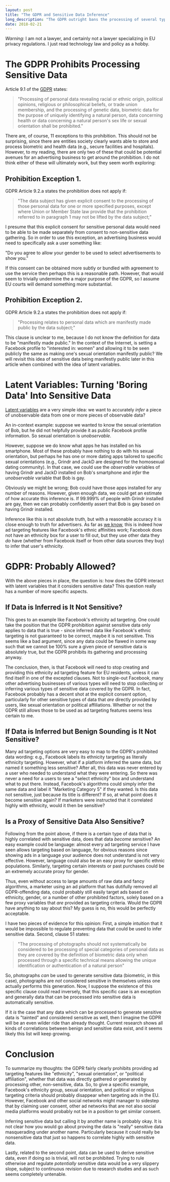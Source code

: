 ```yaml
---
layout: post
title: "The GDPR and Sensitive Data Inference"
long_description: "The GDPR outright bans the processing of several types of sensitive personal data except under special circumstances. What happens if a company reveals data that can be used to _infer_ these sensitive pieces of data? Is that also prohibited?"
date: 2018-02-21
---
```

_Warning:_ I am not a lawyer, and certainly not a lawyer specializing in EU privacy regulations. I just read technology law and policy as a hobby.

# The GDPR Prohibits Processing Sensitive Data
Article 9.1 of the [GDPR](http://data.consilium.europa.eu/doc/document/ST-5419-2016-INIT/en/pdf) states:

> "Processing of personal data revealing racial or ethnic origin, political opinions, religious or philosophical beliefs, or trade union membership, and the processing of genetic data, biometric data for the purpose of uniquely identifying a natural person, data concerning health or data concerning a natural person's sex life or sexual orientation shall be prohibited."

There are, of course, 11 exceptions to this prohibition. This should not be surprising, since there are entities society clearly wants able to store and process biometric and health data (e.g., secure facilities and hospitals). However, to my reading, there are only two of these that could be potential avenues for an advertising business to get around the prohibition. I do not think either of these will ultimately work, but they seem worth exploring:

## Prohibition Exception 1.
GDPR Article 9.2.a states the prohibition does not apply if:

> "The data subject has given explicit consent to the processing of those personal data for one or more specified purposes, except where Union or Member State law provide that the prohibition referred to in paragraph 1 may not be lifted by the data subject;"

I presume that this explicit consent for sensitive personal data would need to be able to be made separately from consent to non-sensitive data gathering. So in order to use this exception, an advertising business would need to specifically ask a user something like:

"Do you agree to allow your gender to be used to select advertisements to show you."

If this consent can be obtained more subtly or bundled with agreement to use the service then perhaps this is a reasonable path. However, that would seem to trivially undermine the a major purpose of the GDPR, so I assume EU courts will demand something more substantial.

## Prohibition Exception 2.
GDPR Article 9.2.a states the prohibition does not apply if:

> "Processing relates to personal data which are manifestly made public by the data subject;"

This clause is unclear to me, because I do not know the definition for data to be "manifestly made public." In the context of the Internet, is setting a Facebook profile to "interested in: women" and allowing it to be seen publicly the same as making one's sexual orientation manifestly public?
We will revisit this idea of sensitive data being manifestly public later in this article when combined with the idea of latent variables.

# Latent Variables: Turning 'Boring Data' Into Sensitive Data
[Latent variables](https://en.wikipedia.org/wiki/Latent_variable) are a very simple idea: we want to accurately _infer_ a piece of unobservable data from one or more pieces of observable data?

An in-context example: suppose we wanted to know the sexual orientation of Bob, but he did not helpfully provide it as public Facebook profile information. So sexual orientation is _unobservable_.

However, suppose we do know what apps he has installed on his smartphone. Most of these probably have nothing to do with his sexual orientation, but perhaps he has one or more dating apps tailored to specific sexual orientations (e.g., Grindr and JackD are designed for the homosexual dating community). In that case, we could use the _observable_ variables of having Grindr and JackD installed on Bob's smartphone and _infer_ the _unobservable_ variable that Bob is gay.

Obviously we might be wrong; Bob could have those apps installed for any number of reasons. However, given enough data, we could get an estimate of how accurate this inference is. If 99.999% of people with Grindr installed are gay, then we can probably confidently assert that Bob is gay based on having Grindr installed.

Inference like this is not absolute truth, but with a reasonable accuracy it is close enough to truth for advertisers. As far as [we know](https://www.propublica.org/article/facebook-advertising-discrimination-housing-race-sex-national-origin), this is indeed how ad targeting features like Facebook's ethnic affinities work; Facebook does not have an ethnicity box for a user to fill out, but they use other data they _do_ have (whether from Facebook itself or from other data sources they buy) to infer that user's ethnicity.

# GDPR: Probably Allowed?
With the above pieces in place, the question is: how does the GDPR interact with latent variables that it considers sensitive data? This question really has a number of more specific aspects.

## If Data is Inferred is It Not Sensitive?
This goes to an example like Facebook's ethnicity ad targeting. One could take the position that the GDPR prohibition against sensitive data only applies to data that is true - since inferred data like Facebook's ethnic targeting is not guaranteed to be correct, maybe it is not sensitive. This seems like a bad argument, since any data could be flawed in some way such that we cannot be 100% sure a given piece of sensitive data is absolutely true, but the GDPR prohibits its gathering and processing anyway.

The conclusion, then, is that Facebook will need to stop creating and providing this ethnicity ad targeting feature for EU residents, unless it can find itself in one of the excepted clauses. Not to single-out Facebook, many other advertising businesses of various types will need to stop collecting or inferring various types of sensitive data covered by the GDPR. In fact, Facebook probably has a decent shot at the explicit consent option, particularly for other sensitive types of data that _are_ directly provided by users, like sexual orientation or political affiliations. Whether or not the GDPR still allows those to be used as ad targeting features seems less certain to me.

## If Data is Inferred but Benign Sounding is It Not Sensitive?
Many ad targeting options are very easy to map to the GDPR's prohibited data wording: e.g., Facebook labels its ethnicity targeting as literally ethnicity targeting. However, what if a platform inferred the same data, but named it something less sensitive? After all, this data was never entered by a user who needed to understand what they were entering. So there was never a need for a users to see a "select ethnicity" box and understand what to put there. Instead, Facebook's algorithms could simply infer the same data and label it "Marketing Category 5" if they wanted. Is this data not sensitive, just because its title is different? If so, at what point does it become sensitive again? If marketers were instructed that it correlated highly with ethnicity, would it then be sensitive?

## Is a Proxy of Sensitive Data Also Sensitive?
Following from the point above, if there is a certain type of data that is highly correlated with sensitive data, does that data _become_ sensitive? An easy example could be language: almost every ad targeting service I have seen allows targeting based on language, for obvious reasons since showing ads in a language your audience does not understand is not very effective. However, language could also be an easy proxy for specific ethnic populations. Similarly, targeting certain interests or past purchases could be an extremely accurate proxy for gender.

Thus, even without access to large amounts of raw data and fancy algorithms, a marketer using an ad platform that has dutifully removed all GDPR-offending data, could probably still easily target ads based on ethnicity, gender, or a number of other prohibited factors, solely based on a few proxy variables that _are_ provided as targeting criteria. Would the GDPR have anything to say about this? My guess is no, this would be perfectly acceptable.

I have two pieces of evidence for this opinion: First, a simple intuition that it would be impossible to regulate preventing data that could be used to infer sensitive data. Second, clause 51 states:

> "The processing of photographs should not systematically be considered to be processing of special categories of personal data as they are covered by the definition of biometric data only when processed through a specific technical means allowing the unique identification or authentication of a natural person"

So, photographs _can_ be used to generate sensitive data (biometric, in this case), photographs are _not_ considered sensitive in themselves unless one actually performs this generation. Now, I suppose the existence of this specific clause could read inversely, that this specific case is an exception and generally data that can be processed into sensitive data is automatically sensitive.

If it _is_ the case that any data which can be processed to generate sensitive data is "tainted" and considered sensitive as well, then I imagine the GDPR will be an even wilder ride than already thought. Current research shows all kinds of correlations between benign and sensitive data exist, and it seems likely this list will keep growing. 

# Conclusion
To summarize my thoughts: the GDPR fairly clearly prohibits providing ad targeting features like "ethnicity", "sexual orientation", or "political affiliation", whether that data was directly gathered or generated by processing other, non-sensitive, data. So, to give a specific example, Facebook's ethnicity group, sexual orientation, and political or religious targeting criteria should probably disappear when targeting ads in the EU. However, Facebook and other social networks might manager to sidestep that by claiming user consent, other ad networks that are not also social media platforms would probably not be in a position to get similar consent.

Inferring sensitive data but calling it by another name is probably okay. It is not clear how you would go about proving the data is "really" sensitive data masquerading under another name. Particularly because it could really be nonsensitive data that just so happens to correlate highly with sensitive data.

Lastly, related to the second point, data can be used to derive sensitive data, even if doing so is trivial, will not be prohibited. Trying to rule otherwise and regulate _potentially_ sensitive data would be a very slippery slope, subject to continuous revision due to research studies and as such seems completely untenable.


